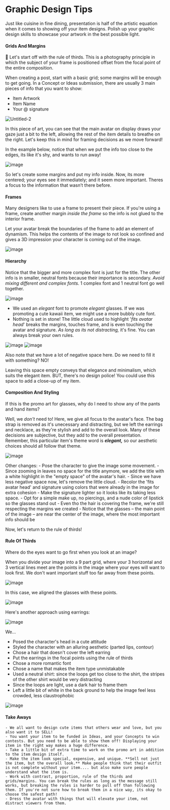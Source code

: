 # Graphic Design Tips

Just like cuisine in fine dining, presentation is half of the artistic equation when it comes to showing off your item designs. Polish up your graphic design skills to showcase your artwork in the best possible light. 

#### Grids And Margins

🚩 Let's start off with the rule of thirds. This is a photography principle in which the subject of your frame is positioned offset from the focal point of the entire composition.

When creating a post, start with a basic grid; some margins will be enough to get going.
In a Concept or Ideas submission, there are usually 3 main pieces of info that you want to show:
- Item Artwork
- Item Name
- Your @ signature
  
![Untitled-2](https://github.com/user-attachments/assets/6842309a-63cb-4c8b-a156-bdf1f08ee707)


In this piece of art, you can see that the main avatar on display draws your gaze just a bit to the left, allowing the rest of the item details to breathe on the right. 
Let's keep this in mind for framing decisions as we move forward!



In the example below, notice that when we put the info too close to the edges, its like it's shy, and wants to run away!

![image](https://github.com/user-attachments/assets/7d0966df-f877-4938-a006-07429c5f7cab)


So let's create some margins and put my info inside. Now, its more centered;  your eyes see it immediately; and it seem more important. Theres a focus to the information that wasn’t there before.

#### Frames

Many designers like to use a frame to present their piece. If you're using a frame, create another margin _inside the frame_ so the info is not glued to the interior frame.

Let your avatar break the boundaries of the frame to add an element of dynamism. This helps the contents of the image to not look so confined and gives a 3D impression your character is coming out of the image. 

![image](https://github.com/user-attachments/assets/bb36e485-caa6-47f4-8df1-72d0dbcbc1f3)


#### Hierarchy

Notice that the bigger and more complex font is just for the title. The other info is in smaller, neutral fonts because their importance is secondary. 
_Avoid mixing different and complex fonts._ 1 complex font and 1 neutral font go well together.


![image](https://github.com/user-attachments/assets/41e6979d-1b64-45bc-bbcd-645f492ff9ad)  

- We used an _elegant_ font to promote _elegant_ glasses. If we was promoting a cute kawaii item, we might use a more bubbly cute font.
- Nothing is set in stone! The little cloud used to highlight '_fits avatar head_' breaks the margins, touches frame, and is even touching the avatar and signature. _As long as its not distracting,_ it's fine. You can always break your own rules.


![image](https://github.com/user-attachments/assets/7870f50b-d9ca-4edf-96a4-a1b5e1fe5d2d)  ![image](https://github.com/user-attachments/assets/64015d37-203d-4544-84e7-b9b405cdaa78)


Also note that we have a lot of negative space here. Do we need to fill it with something? NO!

Leaving this space empty conveys that elegance and minimalism, which suits the elegant item. BUT, there's no design police! You could use this space to add a close-up of my item.

#### Composition And Styling

If this is the promo art for glasses, why do I need to show any of the pants and hand items?

Well, we _don't_ need to! Here, we give all focus to the avatar's face. The bag strap is removed as it's unecessary and distracting, but we left the earrings and necklace, as they're stylish and add to the overall look. 
Many of these decisions are subjective, but they add to the overall presentation. Remember, this particular item's theme word is **_elegant,_** so our aesthetic choices should all follow that theme. 

![image](https://github.com/user-attachments/assets/0bd938ea-41c6-44b0-9433-82c148800e10)

Other changes:
    - Pose the character to give the image some movement.
    - Since zooming in leaves no space for the title anymore, we add the title with a white highlight in the "empty space" of the avatar's hair.
    - Since we have less negative space now, let's remove the little cloud.
    - Recolor the 'fits avatar head' and  signature using colors that were already in the image for extra cohesion
    - Make the signature lighter so it looks like its taking less space.
    - Opt for a simple make up, no piercings, and a nude color of lipstick so the glasses stand out
    - Even tho the hair is covering the frame, we're still respecting the margins we created
    - Notice that the glasses – the main point of the image – are near the center of the image, where the most important info should be




Now, let's return to the rule of thirds!

#### Rule Of Thirds

Where do the eyes want to go first when you look at an image?

When you divide your image into a 9 part grid, where your 3 horizontal and 3 vertical lines meet are the  points in the image where your eyes will want to look first.  We don't want important stuff too far away from these points. 
  

![image](https://github.com/user-attachments/assets/b05c4362-60ca-41d7-bca4-c3fa0b69e8db)


In this case, we aligned the glasses with these points. 

![image](https://github.com/user-attachments/assets/5ffae219-2e0c-40ba-8209-288243591ae9)


Here's another approach using earrings:

![image](https://github.com/user-attachments/assets/7c430f1c-81f5-4a23-8d24-a35604285a4d)

We... 
- Posed the character's head in a cute attitude
- Styled the character with an alluring aesthetic (parted lips, contour)
- Chose a hair that doesn't cover the left earring
- Put the earrings in the focal points using the rule of thirds
- Chose a more romantic font
- Chose a name that makes the item type unmistakable
- Used a neutral shirt: since the loops get too close to the shirt, the stripes of the other shirt would be very distracting
- Since the loops are light, use a dark hair to frame them
- Left a little bit of white in the back ground to help the image feel less crowded, less claustrophobic

![image](https://github.com/user-attachments/assets/5b06ed76-5a2c-4801-a78d-40a22b77a6aa)


#### Take Aways

    - We all want to design cute items that others wear and love, but you also want it to SELL!
    - You want your item to be funded in Ideas, and your Concepts to win contests. But you need to be able to show them off! Displaying your item in the right way makes a huge difference. 
    - Take a little bit of extra time to work on the promo art in addition to the item design itself.
    - Make the item look special, expensive, and unique. **Sell not just the item, but the overall look.** Make people think that their outfit is not complete without your item.... but also make sure people understand what the item is.
    - Work with contrast, proportion, rule of the thirds and grids/margins. You can break the rules as long as the message still works, but breaking the rules is harder to pull off than following them. If you're not sure how to break them in a nice way, its okay to choose the safest path!
    - Dress the avatar with things that will elevate your item, not distract viewers from them.



